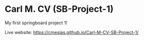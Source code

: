 # Carl M. CV (SB-Project-1)
 My first springboard project 1!

Live website: https://cmesias.github.io/Carl-M-CV-SB-Project-1/
